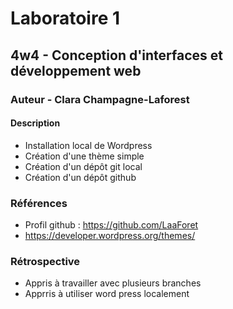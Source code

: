 <!-- Les # représentent les h1, h2... -->
# Laboratoire 1
## 4w4 - Conception d'interfaces et développement web
### Auteur - Clara Champagne-Laforest
#### Description
<!-- pour faire une liste on met un tiret -->
- Installation local de Wordpress
- Création d'une thème simple
- Création d'un dépôt git local
- Création d'un dépôt github

### Références
- Profil github : https://github.com/LaaForet
- https://developer.wordpress.org/themes/ 


### Rétrospective
- Appris à travailler avec plusieurs branches
- Apprris à utiliser word press localement
